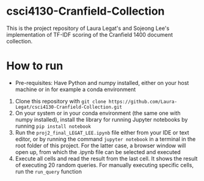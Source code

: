 # csci4130-Cranfield-Collection

This is the project repository of Laura Legat's and Sojeong Lee's implementation of TF-IDF scoring of the Cranfield 1400 document collection.

# How to run

- Pre-requisites: Have Python and numpy installed, either on your host machine or in for example a conda environment

1. Clone this repository with `git clone https://github.com/Laura-Legat/csci4130-Cranfield-Collection.git`
2. On your system or in your conda environment (the same one with numpy installed), install the library for running Jupyter notebooks by running `pip install notebook` 
3. Run the `proj2_final_LEGAT_LEE.ipynb` file either from your IDE or text editor, or by running the command `jupyter notebook` in a terminal in the root folder of this project. For the latter case, a browser window will open up, from which the .ipynb file can be selected and executed
4. Execute all cells and read the result from the last cell. It shows the result of executing 20 random queries. For manually executing specific cells, run the `run_query` function
